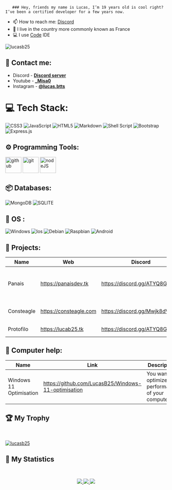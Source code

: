        ### Hey, friends my name is Lucas, I’m 19 years old is cool right? I’ve been a certified developer for a few years now.

- 📫 How to reach me: [Discord](https://discord.gg/ATYQ8GsDHR)
- 🥖 I live in the country more commonly known as France
- 💻 I use [Code](https://code.visualstudio.com) IDE

<p align="left"> <img src="https://komarev.com/ghpvc/?username=lucasb25&label=Profile%20views&color=0e75b6&style=flat" alt="lucasb25" /> </p>
       
## 📡 Contact me:
* Discord - **[Discord server](https://discord.gg/Mwjk8dVUQJ)**
* Youtube - **[_Misa0](https://www.youtube.com/channel/UCOSm3qOwmnG7XaUfxWS0nuA)**
* Instagram - **[@lucas.btts](https://instagram.com/lucas.btts)**  

# 💻 Tech Stack:
![CSS3](https://img.shields.io/badge/css3-%231572B6.svg?style=for-the-badge&logo=css3&logoColor=white) ![JavaScript](https://img.shields.io/badge/javascript-%23323330.svg?style=for-the-badge&logo=javascript&logoColor=%23F7DF1E) ![HTML5](https://img.shields.io/badge/html5-%23E34F26.svg?style=for-the-badge&logo=html5&logoColor=white) ![Markdown](https://img.shields.io/badge/markdown-%23000000.svg?style=for-the-badge&logo=markdown&logoColor=white) ![Shell Script](https://img.shields.io/badge/shell_script-%23121011.svg?style=for-the-badge&logo=gnu-bash&logoColor=white) ![Bootstrap](https://img.shields.io/badge/bootstrap-%23563D7C.svg?style=for-the-badge&logo=bootstrap&logoColor=white) ![Express.js](https://img.shields.io/badge/express.js-%23404d59.svg?style=for-the-badge&logo=express&logoColor=%2361DAFB) 

## ⚙️ Programming Tools:

  [<img alt="github" width="50px" src="https://raw.githubusercontent.com/coderjojo/coderjojo/master/img/github.svg"/>](https://github.com)
  [<img alt="git" width="50px" src="https://iconape.com/wp-content/png_logo_vector/git-icon.png"/>](https://git-scm.com/)
  [<img alt="nodeJS" width="50px" src="https://cdn.iconscout.com/icon/free/png-512/node-js-1-1174935.png"/>](https://nodejs.org)
  
## 📦 Databases:

![MongoDB](https://img.shields.io/badge/MongoDB-4EA94B?style=for-the-badge&logo=mongodb&logoColor=white)
![SQLITE](https://img.shields.io/badge/SQLite-07405E?style=for-the-badge&logo=sqlite&logoColor=white)

## 🔧 OS :
 ![Windows](https://img.shields.io/badge/Windows-0078D6?style=for-the-badge&logo=windows&logoColor=white)
 ![Ios](https://img.shields.io/badge/iOS-000000?style=for-the-badge&logo=ios&logoColor=white)
 ![Debian](https://img.shields.io/badge/Debian-A81D33?style=for-the-badge&logo=debian&logoColor=white)
 ![Raspbian](https://img.shields.io/badge/Raspbian-A81D33?style=for-the-badge&logo=Raspberry&logoColor=white)
 ![Android](https://img.shields.io/badge/Android-0078D6?style=for-the-badge&logo=android&logoColor=green)
 
 
## 🚩 Projects:
  | Name             | Web                     | Discord                        | Description                                                        |
  |------------------|-------------------------|--------------------------------|--------------------------------------------------------------------|
  | Panais           | https://panaisdev.tk    | https://discord.gg/ATYQ8GsDHR  | This a Discord music bot as well as multifunctional configurable.  |
  | Consteagle       | https://consteagle.com  | https://discord.gg/Mwjk8dVUQJ  | This a bot list server/website discord.                            |
  | Protofilo        | https://lucab25.tk      | https://discord.gg/ATYQ8GsDHR  | WebSite personnel.                                                 |
  
  
  
## 🚩 Computer help:
  | Name                     | Link                                                | Description                                                     |
  |--------------------------|-----------------------------------------------------|-----------------------------------------------------------------|
  | Windows 11 Optimisation  | https://github.com/LucasB25/Windows-11-optimisation | You want to optimize the performance of your computer?.         |
  
## 🏆 My Trophy
&nbsp;
<p align="center">
<p align="left"> <a href="https://github.com/ryo-ma/github-profile-trophy"><img src="https://github-profile-trophy.vercel.app/?username=lucasb25" alt="lucasb25" /></a> </p>

## 🔖 My Statistics
&nbsp;
<p align="center">
    <a href="https://github.com/LucasB25/">
        <img src="https://github-readme-stats.vercel.app/api?username=LucasB25&hide=issues,prs&count_private=true&show_owner=true&show_icons=true&bg_color=0d1117&title_color=ffffff&text_color=ffffff&icon_color=00ff99&hide_border=true/" />
    </a>
    <a href="https://github.com/LucasB25/">
        <img src="https://github-readme-stats.vercel.app/api/top-langs/?username=LucasB25&layout=compact&count_private=true&langs_count=8&card_width=445&bg_color=0d1117&title_color=ffffff&text_color=ffffff&icon_color=00ff99&hide_border=true/" />
    </a>
    <a href="https://github.com/LucasB25/">
        <img src="https://github-readme-streak-stats.herokuapp.com?user=LucasB25&hide_border=true&background=0D1117&currStreakLabel=FFFFFF&sideLabels=FFFFFF&currStreakNum=FFFFFF&dates=FFFFFF&sideNums=FFFFFF&fire=00ff99&ring=00ff99&stroke=FFFFFFFF)](https://git.io/streak-stats" />
    </a>
